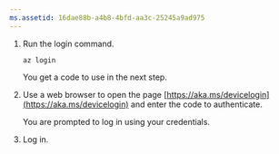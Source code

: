 ```yaml
---
ms.assetid: 16dae88b-a4b8-4bfd-aa3c-25245a9ad975
---
```


1. Run the login command.

    ```azurecli-interactive
    az login
    ```

   You get a code to use in the next step.

1. Use a web browser to open the page [https://aka.ms/devicelogin](https://aka.ms/devicelogin)
    and enter the code to authenticate.

    You are prompted to log in using your credentials.

1. Log in.

